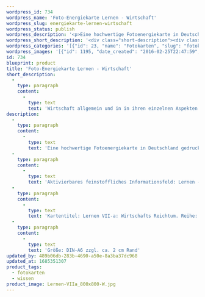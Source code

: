 ```yaml
---
wordpress_id: 734
wordpress_name: 'Foto-Energiekarte Lernen - Wirtschaft'
wordpress_slug: energiekarte-lernen-wirtschaft
wordpress_status: publish
wordpress_description: '<p>Eine hochwertige Fotoenergiekarte in Deutschland gedruckt und in Handarbeit laminiert.  Sie ist in Postkartengröße (DIN-A6) gut zu transportieren und kann auch auf den Körper aufgelegt werden.</p><p>Aktivierbares feinstoffliches Informationsfeld: Lernen - Wirtschaft - Beziehung - Reichtum: Wirtschaft an sich und als Summe von Beziehungsgeflechten erfassen, sich seiner eigenen Rolle und Position darin bewusst zu werden und diese in Freude zu realisieren. Sich der wahrhaftigen, ganzheitlichen Bedeutung von Reichtum und Wohlstand bewusst werden.  Die eigene Beziehung zur Wirtschaft allgemein und speziell zum Wirtschaftsreichtum für sich und für andere in Fülle gestalten. Reichtum ist hier in einem speziellen Sinn gemeint: Es kommt insbesondere auf die für sich und gleichzeitig für das Umfeld (hier auch die natürliche Umwelt als Lebendsgrundlage einer intakten, zukunftsfähigen Wirtschaft) jeweils stimmigen Inhalte, Abläufe und Mengen an.</p><p>Kartentitel: Lernen VII-a: Wirtschafts Reichtum. Reihe: Lernen</p><p>Größe: DIN-A6 zzgl. ca. 2 cm Rand<br />Andere Formate sind individuell für Sie innerhalb weniger Tage herstellbar. Bitte kontaktieren Sie uns hierfür unter <a href="mailto:info@elvedenverlag.de">info@elvedenverlag.de</a>.</p><p><a href="https://my.feenbaum.de/anwendung-energiebilder-foto-laminiert/">Anwendungshinweise</a>      <a href="https://my.feenbaum.de/produktinformationen-fotokarten/">Produktinformationen</a></p>'
wordpress_short_description: '<div class="short-description"><div class="std">Wirtschaft allgemein und in in ihren einzelnen Aspekten verstehen und als Gefüge erfassen. Sich dabei der eigenen Position darin bewusst sein und diese auszufüllen<br /><em>Hinweis: Das Wasserzeichen „Elveden Verlag Energiebild“ wird nicht mit gedruckt</em></div></div>'
wordpress_categories: '[{"id": 23, "name": "Fotokarten", "slug": "fotokarten"}, {"id": 34, "name": "Wissen", "slug": "wissen"}]'
wordpress_images: '[{"id": 1195, "date_created": "2016-02-25T22:47:59", "date_created_gmt": "2016-02-25T20:47:59", "date_modified": "2016-02-25T22:47:59", "date_modified_gmt": "2016-02-25T20:47:59", "src": "https://my.feenbaum.de/wp-content/uploads/2016/02/Lernen-VIIa_800x800-W.jpg", "name": "Lernen-VIIa_800x800-W", "alt": ""}]'
id: 734
blueprint: product
title: 'Foto-Energiekarte Lernen - Wirtschaft'
short_description:
  -
    type: paragraph
    content:
      -
        type: text
        text: 'Wirtschaft allgemein und in in ihren einzelnen Aspekten verstehen und als Gefüge erfassen. Sich dabei der eigenen Position darin bewusst sein und diese auszufüllen'
description:
  -
    type: paragraph
    content:
      -
        type: text
        text: 'Eine hochwertige Fotoenergiekarte in Deutschland gedruckt und in Handarbeit laminiert.  Sie ist in Postkartengröße (DIN-A6) gut zu transportieren und kann auch auf den Körper aufgelegt werden.'
  -
    type: paragraph
    content:
      -
        type: text
        text: 'Aktivierbares feinstoffliches Informationsfeld: Lernen - Wirtschaft - Beziehung - Reichtum: Wirtschaft an sich und als Summe von Beziehungsgeflechten erfassen, sich seiner eigenen Rolle und Position darin bewusst zu werden und diese in Freude zu realisieren. Sich der wahrhaftigen, ganzheitlichen Bedeutung von Reichtum und Wohlstand bewusst werden.  Die eigene Beziehung zur Wirtschaft allgemein und speziell zum Wirtschaftsreichtum für sich und für andere in Fülle gestalten. Reichtum ist hier in einem speziellen Sinn gemeint: Es kommt insbesondere auf die für sich und gleichzeitig für das Umfeld (hier auch die natürliche Umwelt als Lebendsgrundlage einer intakten, zukunftsfähigen Wirtschaft) jeweils stimmigen Inhalte, Abläufe und Mengen an.'
  -
    type: paragraph
    content:
      -
        type: text
        text: 'Kartentitel: Lernen VII-a: Wirtschafts Reichtum. Reihe: Lernen'
  -
    type: paragraph
    content:
      -
        type: text
        text: 'Größe: DIN-A6 zzgl. ca. 2 cm Rand'
updated_by: 489b06db-283b-4690-a50e-8a3ba37dc968
updated_at: 1685351307
product_tags:
  - fotokarten
  - wissen
product_image: Lernen-VIIa_800x800-W.jpg
---
```

